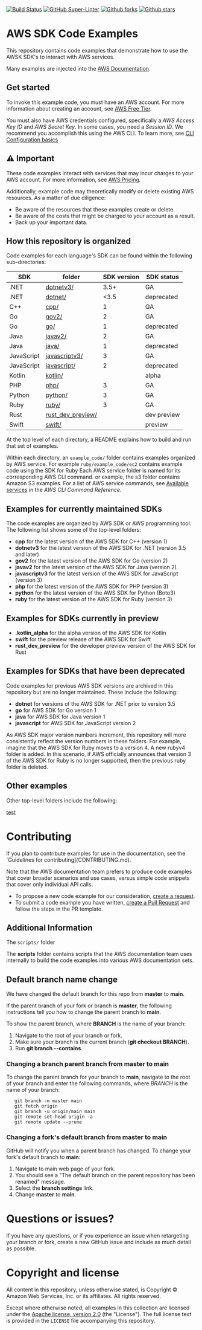 [![Build Status](https://github.com/aws/aws-sdk-ruby/workflows/CI/badge.svg)](https://github.com/awsdocs/aws-doc-sdk-examples/actions)
[![GitHub Super-Linter](https://github.com/awsdocs/aws-doc-sdk-examples/actions/workflows/super-linter.yml/badge.svg)](https://github.com/marketplace/actions/super-linter)
[![Github forks](https://img.shields.io/github/forks/aws/aws-sdk-ruby.svg)](https://github.com/awsdocs/aws-doc-sdk-examples/network)
[![Github stars](https://img.shields.io/github/stars/aws/aws-sdk-ruby.svg)](https://github.com/awsdocs/aws-doc-sdk-examples/stargazers)

# AWS SDK Code Examples
This repository contains code examples that demonstrate how to use the AWSK SDK's to interact with AWS services.

Many examples are injected into the [AWS Documentation](https://docs.aws.amazon.com).

## Get started
To invoke this example code, you must have an AWS account. For more information about creating an account, see [AWS Free Tier](https://aws.amazon.com/free/). 

You must also have AWS credentials configured, specifically a *AWS Access Key ID* and *AWS Secret Key*. In some cases, you need a *Session ID*. We recommend you accomplish this using the AWS CLI. To learn more, see [CLI Configuration basics](https://docs.aws.amazon.com/cli/latest/userguide/cli-configure-quickstart.html)

## ⚠️ Important
These code examples interact with services that may incur charges to your AWS account. For more information, see [AWS Pricing](https://aws.amazon.com/pricing/).

Additionally, example code may theoretically modify or delete existing AWS resources. As a matter of due diligence:
 * Be aware of the resources that these examples create or delete.
 * Be aware of the costs that might be charged to your account as a result.
 * Back up your important data.

## How this repository is organized
Code examples for each language's SDK can be found within the following sub-directories:

| SDK        | folder                                | SDK version | SDK status  |
|------------|---------------------------------------|-------------|-------------|
| .NET       | [dotnetv3/](dotnetv3)                 | 3.5+        | GA          |
| .NET       | [dotnet/](dotnet)                     | <3.5        | deprecated  |
| C++        | [cpp/](cpp)                           | 1           | GA          |
| Go         | [gov2/](gov2)                         | 2           | GA          |
| Go         | [go/](go)                             | 1           | deprecated  |
| Java       | [javav2/]()                           | 2           | GA          |
| Java       | [java/](java)                         | 1           | deprecated  |
| JavaScript | [javascriptv3/](javascriptv3)         | 3           | GA          |
| JavaScript | [javascript/](javascript)             | 2           | deprecated  |
| Kotlin     | [kotlin/](kotlin)                     |             | alpha       |
| PHP        | [php/](php)                           | 3           | GA          |
| Python     | [python/](python)                     | 3           | GA          |
| Ruby       | [ruby/](ruby)                         | 3           | GA          |
| Rust       | [rust_dev_preview/](rust_dev_preview) |             | dev preview |
| Swift      | [swift/](swift)                       |             | preview     |

At the top level of each directory, a README explains how to build and run that set of examples.

Within each directory, an `example_code/` folder contains examples organized by AWS service. For example `ruby/example_code/ec2` contains example code using the SDK for Ruby 
Each AWS service folder is named for its corresponding AWS CLI command. 
or example, the s3 folder contains Amazon S3 examples. For a list of AWS service commands, see [Available services](https://awscli.amazonaws.com/v2/documentation/api/latest/reference/index.html#available-services) in the *AWS CLI Command Reference*.

## Examples for currently maintained SDKs
The code examples are organized by AWS SDK or AWS programming tool. The following list shows some of the top-level folders:

* **cpp** for the latest version of the AWS SDK for C++ (version 1)
* **dotnetv3** for the latest version of the AWS SDK for .NET (version 3.5 and later)
* **gov2** for the latest version of the AWS SDK for Go (version 2)
* **javav2** for the latest version of the AWS SDK for Java (version 2)
* **javascriptv3** for the latest version of the AWS SDK for JavaScript (version 3)
* **php** for the latest version of the AWS SDK for PHP (version 3)
* **python** for the latest version of the AWS SDK for Python (Boto3)
* **ruby** for the latest version of the AWS SDK for Ruby (version 3)


## Examples for SDKs currently in preview 
* **.kotlin_alpha** for the alpha version of the AWS SDK for Kotlin
* **swift** for the preview release of the AWS SDK for Swift
* **rust_dev_preview** for the developer preview version of the AWS SDK for Rust

## Examples for SDKs that have been deprecated

Code examples for previous AWS SDK versions are archived in this repository but are no longer maintained. These include the following:

* **dotnet** for versions of the AWS SDK for .NET prior to version 3.5
* **go** for AWS SDK for Go version 1
* **java** for AWS SDK for Java version 1
* **javascript** for AWS SDK for JavaScript version 2

As AWS SDK major version numbers increment, this repository will more consistently reflect the version numbers in these folders.
For example, imagine that the AWS SDK for Ruby moves to a version 4.
A new rubyv4 folder is added. In this scenario, if AWS officially announces that version 3 of the AWS SDK for Ruby is no longer supported,
then the previous ruby folder is deleted.

## Other examples
Other top-level folders include the following:

[test](cpp)

# Contributing
If you plan to contribute examples for use in the documentation, see the `Guidelines for contributing](CONTRIBUTING.md). 

Note that the AWS documentation team prefers to produce code examples that cover broader scenarios and use 
cases, versus simple code snippets that cover only individual API calls.

* To propose a new code example for our consideration, [create a request](https://github.com/awsdocs/aws-doc-sdk-examples/issues/new?assignees=&labels=code+sample+request&template=request-new-code-example.md&title=%5BNEW+EXAMPLE+REQUEST%5D+%3C%3CProvide+a+title+for+this+proposal%3E%3E).
* To submit a code example you have written, [create a Pull Request](https://github.com/awsdocs/aws-doc-sdk-examples/compare) and follow the steps in the PR template.

## Additional Information

The `scripts/` folder

The **scripts** folder contains scripts that the AWS documentation team uses internally to build the code examples into various AWS documentation sets.


## Default branch name change

We have changed the default branch for this repo from **master** to **main**.

If the parent branch of your fork or branch is **master**,
the following instructions tell you how to change the parent branch to **main**.

To show the parent branch,
where **BRANCH** is the name of your branch:

1. Navigate to the root of your branch or fork.
2. Make sure your branch is the current branch (**git checkout BRANCH**).
3. Run **git branch --contains**.

### Changing a branch parent branch from master to main
To change the parent branch for your branch to **main**,
navigate to the root of your branch and enter the following commands,
where *BRANCH* is the name of your branch:

```		
   git branch -m master main
   git fetch origin
   git branch -u origin/main main
   git remote set-head origin -a
   git remote update --prune
```

### Changing a fork's default branch from master to main
GitHub will notify you when a parent branch has changed.
To change your fork's default branch to **main**:

1. Navigate to main web page of your fork.
2. You should see a "The default branch on the parent repository has been renamed" message.
3. Select the **branch settings** link.
4. Change **master** to **main**.

# Questions or issues?
If you have any questions, or if you experience an issue when retargeting your branch or fork,
create a new GitHub issue and include as much detail as possible.


# Copyright and license

All content in this repository, unless otherwise stated, is 
Copyright © Amazon Web Services, Inc. or its affiliates. All rights reserved.

Except where otherwise noted, all examples in this collection are licensed under the [Apache
license, version 2.0](https://www.apache.org/licenses/LICENSE-2.0) (the "License"). The full
license text is provided in the `LICENSE` file accompanying this repository.
